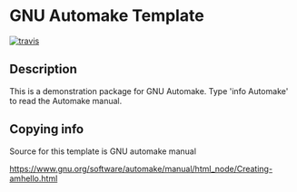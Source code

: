 # GNU Automake Template

[![travis][travis-img]](https://travis-ci.org/krthkj/gnu-autotools-template)

[travis-img]: https://img.shields.io/travis/krthkj/gnu-autotools-template/master.svg?label=Linux+Build

## Description
This is a demonstration package for GNU Automake.
Type 'info Automake' to read the Automake manual.

## Copying info
Source for this template is GNU automake manual

<https://www.gnu.org/software/automake/manual/html_node/Creating-amhello.html>
